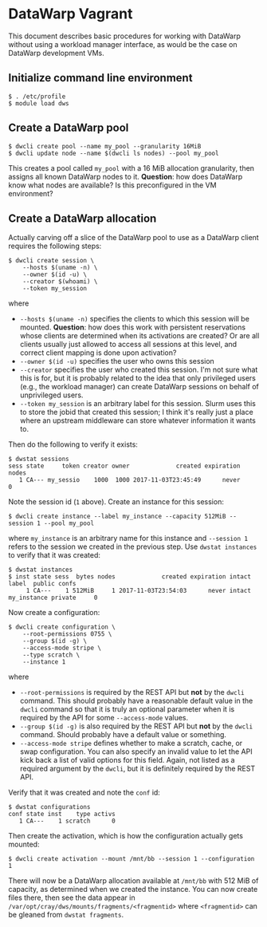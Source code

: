 # DataWarp Vagrant

This document describes basic procedures for working with DataWarp without using
a workload manager interface, as would be the case on DataWarp development VMs.

## Initialize command line environment

    $ . /etc/profile
    $ module load dws

## Create a DataWarp pool

    $ dwcli create pool --name my_pool --granularity 16MiB
    $ dwcli update node --name $(dwcli ls nodes) --pool my_pool

This creates a pool called `my_pool` with a 16 MiB allocation granularity, then
assigns all known DataWarp nodes to it.  **Question**: how does DataWarp know
what nodes are available?  Is this preconfigured in the VM environment?

## Create a DataWarp allocation

Actually carving off a slice of the DataWarp pool to use as a DataWarp client
requires the following steps:

    $ dwcli create session \
        --hosts $(uname -n) \
        --owner $(id -u) \
        --creator $(whoami) \
        --token my_session

where

* `--hosts $(uname -n)` specifies the clients to which this session will be
  mounted.  **Question**: how does this work with persistent reservations
  whose clients are determined when its activations are created?  Or are all
  clients usually just allowed to access all sessions at this level, and
  correct client mapping is done upon activation?
* `--owner $(id -u)` specifies the user who owns this session
* `--creator` specifies the user who created this session.  I'm not sure
  what this is for, but it is probably related to the idea that only
  privileged users (e.g., the workload manager) can create DataWarp sessions
  on behalf of unprivileged users.
* `--token my_session` is an arbitrary label for this session.  Slurm uses
  this to store the jobid that created this session; I think it's really
  just a place where an upstream middleware can store whatever information
  it wants to.

Then do the following to verify it exists:

    $ dwstat sessions
    sess state     token creator owner             created expiration nodes 
       1 CA--- my_sessio    1000  1000 2017-11-03T23:45:49      never     0 

Note the session id (`1` above).  Create an instance for this session:

    $ dwcli create instance --label my_instance --capacity 512MiB --session 1 --pool my_pool

where `my_instance` is an arbitrary name for this instance and `--session 1`
refers to the session we created in the previous step.  Use `dwstat instances`
to verify that it was created:

    $ dwstat instances
    $ inst state sess  bytes nodes             created expiration intact       label  public confs 
         1 CA---    1 512MiB     1 2017-11-03T23:54:03      never intact my_instance private     0 

Now create a configuration:

    $ dwcli create configuration \
        --root-permissions 0755 \
        --group $(id -g) \
        --access-mode stripe \
        --type scratch \
        --instance 1

where

* `--root-permissions` is required by the REST API but **not** by the
  `dwcli` command.  This should probably have a reasonable default value
  in the `dwcli` command so that it is truly an optional parameter when
  it is required by the API for some `--access-mode` values.
* `--group $(id -g)` is also required by the REST API but **not** by the
  `dwcli` command.  Should probably have a default value or something.
* `--access-mode stripe` defines whether to make a scratch, cache, or swap
  configuration.  You can also specify an invalid value to let the API kick
  back a list of valid options for this field.  Again, not listed as a
  required argument by the `dwcli`, but it is definitely required by the
  REST API.

Verify that it was created and note the `conf` id:

    $ dwstat configurations
    conf state inst    type activs 
       1 CA---    1 scratch      0 

Then create the activation, which is how the configuration actually gets mounted:

    $ dwcli create activation --mount /mnt/bb --session 1 --configuration 1

There will now be a DataWarp allocation available at `/mnt/bb` with 512 MiB of
capacity, as determined when we created the instance.  You can now create files
there, then see the data appear in `/var/opt/cray/dws/mounts/fragments/<fragmentid>`
where `<fragmentid>` can be gleaned from `dwstat fragments`.

